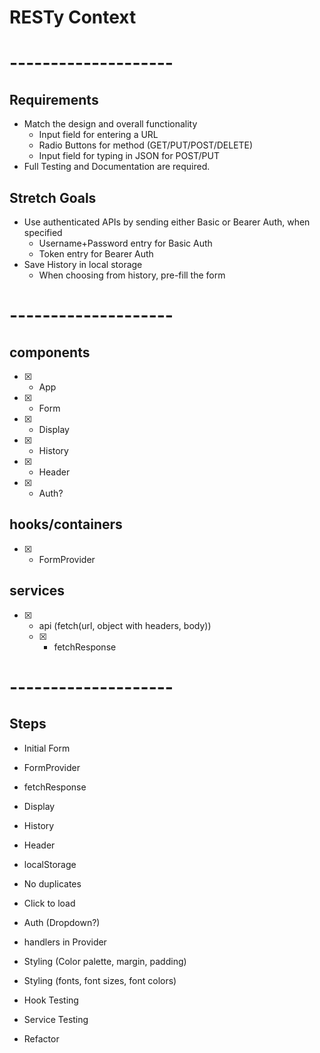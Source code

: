 # RESTy Context

# --------------------

## Requirements
* Match the design and overall functionality
  * Input field for entering a URL
  * Radio Buttons for method (GET/PUT/POST/DELETE)
  * Input field for typing in JSON for POST/PUT
* Full Testing and Documentation are required.

## Stretch Goals
* Use authenticated APIs by sending either Basic or Bearer Auth, when specified
  * Username+Password entry for Basic Auth
  * Token entry for Bearer Auth
* Save History in local storage
  * When choosing from history, pre-fill the form

# --------------------

## components
- [X] - App
- [X] - Form
- [X] - Display
- [X] - History
- [X] - Header
- [X] - Auth?

## hooks/containers
- [X] - FormProvider

## services
- [X] - api (fetch(url, object with headers, body))
  * [X] - fetchResponse

# --------------------

## Steps
- Initial Form
- FormProvider
- fetchResponse
- Display
- History
- Header
- localStorage
- No duplicates
- Click to load
- Auth (Dropdown?)
- handlers in Provider
- Styling (Color palette, margin, padding)
- Styling (fonts, font sizes, font colors)

- Hook Testing
- Service Testing
- Refactor